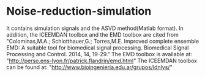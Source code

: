 # Noise-reduction-simulation
It contains simulation signals and the ASVD method(Matlab format).
In addition, the ICEEMDAN toolbox and the EMD toolbox are cited from "Colominas,M.A.; Schlotthauer,G.; Torres,M.E. Improved complete ensemble EMD: A suitable tool for biomedical signal processing. Biomedical Signal Processing and Control. 2014, 14, 19-29."
The EMD toolbox is available at: "http://perso.ens-lyon.fr/patrick.flandrin/emd.html"
The ICEEMDAN toolbox can be found at: "http://www.bioingenieria.edu.ar/grupos/ldnlys/"
